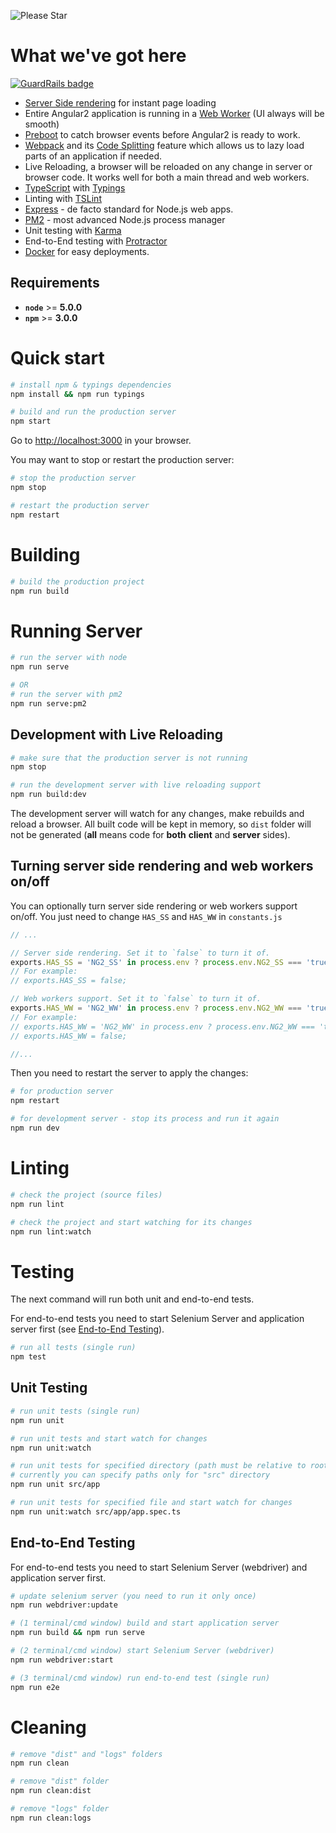 ![Please Star](http://pmachowski.github.io/ghh/images/please_star.jpg)


# What we've got here

[![GuardRails badge](https://badges.production.guardrails.io/shtakai/angular2-starter-kit.svg)](https://www.guardrails.io)

- [Server Side rendering](https://angularu.com/VideoSession/2015sf/angular-2-server-rendering) for instant page loading
- Entire Angular2 application is running in a [Web Worker](https://developer.mozilla.org/en-US/docs/Web/API/Web_Workers_API/Using_web_workers) (UI always will be smooth)
- [Preboot](https://www.npmjs.com/package/preboot) to catch browser events before Angular2 is ready to work.
- [Webpack](https://webpack.github.io/) and its [Code Splitting](https://webpack.github.io/docs/code-splitting.html) feature which allows us to lazy load parts of an application if needed.
- Live Reloading, a browser will be reloaded on any change in server or browser code. It works well for both a main thread and web workers.
- [TypeScript](http://www.typescriptlang.org/) with [Typings](https://github.com/typings/typings)
- Linting with [TSLint](http://palantir.github.io/tslint/)
- [Express](http://expressjs.com/) - de facto standard for Node.js web apps.
- [PM2](http://pm2.keymetrics.io/) - most advanced Node.js process manager
- Unit testing with [Karma](http://karma-runner.github.io/)
- End-to-End testing with [Protractor](https://angular.github.io/protractor)
- [Docker](https://www.docker.com) for easy deployments.

## Requirements

- **`node`** >= **5.0.0**
- **`npm`** >= **3.0.0**

# Quick start
```bash
# install npm & typings dependencies
npm install && npm run typings

# build and run the production server
npm start
```
Go to [http://localhost:3000](http://localhost:3000) in your browser.

You may want to stop or restart the production server:
```bash
# stop the production server
npm stop

# restart the production server
npm restart
```

# Building
```bash
# build the production project
npm run build
```

# Running Server
```bash
# run the server with node
npm run serve

# OR
# run the server with pm2
npm run serve:pm2
```

## Development with Live Reloading
```bash
# make sure that the production server is not running
npm stop

# run the development server with live reloading support
npm run build:dev
```

The development server will watch for any changes, make rebuilds and reload a browser. All built code will be kept in
memory, so `dist` folder will not be generated (**all** means code for **both** **client** and **server** sides).

## Turning server side rendering and web workers on/off
You can optionally turn server side rendering or web workers support on/off. You just need
to change `HAS_SS` and `HAS_WW` in `constants.js`

```js
// ...

// Server side rendering. Set it to `false` to turn it of.
exports.HAS_SS = 'NG2_SS' in process.env ? process.env.NG2_SS === 'true' : true;
// For example:
// exports.HAS_SS = false;

// Web workers support. Set it to `false` to turn it of.
exports.HAS_WW = 'NG2_WW' in process.env ? process.env.NG2_WW === 'true' : true;
// For example:
// exports.HAS_WW = 'NG2_WW' in process.env ? process.env.NG2_WW === 'true' : false;
// exports.HAS_WW = false;

//...
```
Then you need to restart the server to apply the changes:
```bash
# for production server
npm restart

# for development server - stop its process and run it again
npm run dev
```

# Linting
```bash
# check the project (source files)
npm run lint

# check the project and start watching for its changes
npm run lint:watch
```

# Testing
The next command will run both unit and end-to-end tests.

For end-to-end tests you need to start Selenium Server and application server first (see [End-to-End Testing](#end-to-end-testing)).
```bash
# run all tests (single run)
npm test
```

## Unit Testing
```bash
# run unit tests (single run)
npm run unit

# run unit tests and start watch for changes
npm run unit:watch

# run unit tests for specified directory (path must be relative to root directory)
# currently you can specify paths only for "src" directory
npm run unit src/app

# run unit tests for specified file and start watch for changes
npm run unit:watch src/app/app.spec.ts
```

## End-to-End Testing
For end-to-end tests you need to start Selenium Server (webdriver) and application server first.
```bash
# update selenium server (you need to run it only once)
npm run webdriver:update

# (1 terminal/cmd window) build and start application server
npm run build && npm run serve

# (2 terminal/cmd window) start Selenium Server (webdriver)
npm run webdriver:start

# (3 terminal/cmd window) run end-to-end test (single run)
npm run e2e
```

# Cleaning
```bash
# remove "dist" and "logs" folders
npm run clean

# remove "dist" folder
npm run clean:dist

# remove "logs" folder
npm run clean:logs
```
